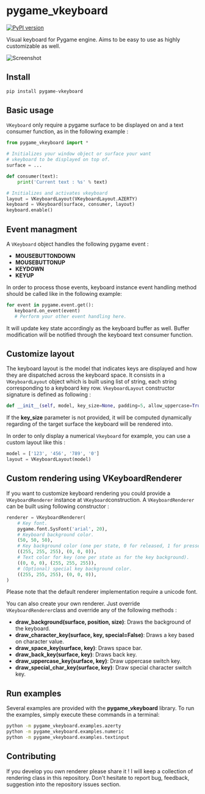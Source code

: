 # pygame_vkeyboard

[![PyPI version](https://badge.fury.io/py/pygame_vkeyboard.svg)](https://badge.fury.io/py/pygame_vkeyboard)

Visual keyboard for Pygame engine. Aims to be easy to use as highly customizable as well.

![Screenshot](https://raw.githubusercontent.com/Faylixe/pygame_vkeyboard/master/screenshot/embedded.png)

## Install

```bash
pip install pygame-vkeyboard
```

## Basic usage

``VKeyboard`` only require a pygame surface to be displayed on and a text consumer function, as in the following example :

```python
from pygame_vkeyboard import *

# Initializes your window object or surface your want
# vkeyboard to be displayed on top of.
surface = ...

def consumer(text):
    print('Current text : %s' % text)

# Initializes and activates vkeyboard
layout = VKeyboardLayout(VKeyboardLayout.AZERTY)
keyboard = VKeyboard(surface, consumer, layout)
keyboard.enable()
```

## Event managment

A ``VKeyboard`` object handles the following pygame event :

- **MOUSEBUTTONDOWN**
- **MOUSEBUTTONUP**
- **KEYDOWN**
- **KEYUP**

In order to process those events, keyboard instance event handling method should be called like in the following example:

```python
for event in pygame.event.get():
   keyboard.on_event(event)
   # Perform your other event handling here.
```

It will update key state accordingly as the keyboard buffer as well. Buffer modification will be notified
through the keyboard text consumer function.

## Customize layout

The keyboard layout is the model that indicates keys are displayed and how they are dispatched
across the keyboard space. It consists in a ``VKeyboardLayout`` object which is built using list of string,
each string corresponding to a keyboard key row. ``VkeyboardLayout`` constructor signature is defined as following :

```python
def __init__(self, model, key_size=None, padding=5, allow_uppercase=True, allow_special_chars=True, allow_space=True)
```

If the **key_size** parameter is not provided, it will be computed dynamically regarding of the target
surface the keyboard will be rendered into.

In order to only display a numerical ``Vkeyboard`` for example, you can use a custom layout like this :

```python
model = ['123', '456', '789', '0']
layout = VKeyboardLayout(model)
```

## Custom rendering using VKeyboardRenderer

If you want to customize keyboard rendering you could provide a ``VKeyboardRenderer`` instance at ``VKeyboard``construction.
A ``VKeyboardRenderer`` can be built using following constructor :

```python
renderer = VKeyboardRenderer(
    # Key font.
    pygame.font.SysFont('arial', 20),
    # Keyboard background color.
    (50, 50, 50),
    # Key background color (one per state, 0 for released, 1 for pressed).
    ((255, 255, 255), (0, 0, 0)),
    # Text color for key (one per state as for the key background).
    ((0, 0, 0), (255, 255, 255)),
    # (Optional) special key background color.
    ((255, 255, 255), (0, 0, 0)),
)
```

Please note that the default renderer implementation require a unicode font.

You can also create your own renderer. Just override ``VKeyboardRenderer``class and override any of the following methods :

- **draw_background(surface, position, size)**: Draws the background of the keyboard.
- **draw_character_key(surface, key, special=False)**: Draws a key based on character value.
- **draw_space_key(surface, key)**: Draws space bar.
- **draw_back_key(surface, key)**: Draws back key.
- **draw_uppercase_key(surface, key)**: Draw uppercase switch key.
- **draw_special_char_key(surface, key)**: Draw special character switch key.

## Run examples

Several examples are provided with the **pygame_vkeyboard** library.
To run the examples, simply execute these commands in a terminal:

```bash
python -m pygame_vkeyboard.examples.azerty
python -m pygame_vkeyboard.examples.numeric
python -m pygame_vkeyboard.examples.textinput
```

## Contributing

If you develop you own renderer please share it ! I will keep a collection of rendering class in this repository.
Don't hesitate to report bug, feedback, suggestion into the repository issues section.
